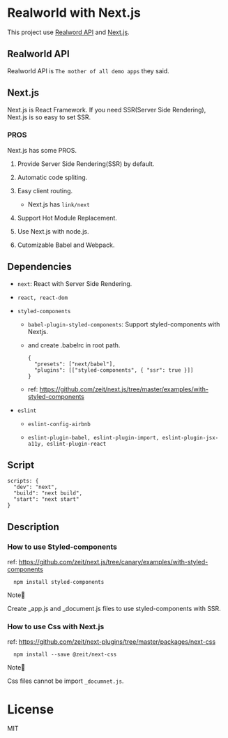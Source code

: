 # Realworld with Next.js

This project use [Realword API](https://github.com/gothinkster/realworld) and [Next.js](https://nextjs.org/).

## Realworld API

Realworld API is `The mother of all demo apps` they said.

## Next.js

Next.js is React Framework. If you need SSR(Server Side Rendering), Next.js is so easy to set SSR.

### PROS

Next.js has some PROS.

1. Provide Server Side Rendering(SSR) by default.

2. Automatic code spliting.

3. Easy client routing.

   - Next.js has `link/next`

4. Support Hot Module Replacement.

5. Use Next.js with node.js.

6. Cutomizable Babel and Webpack.

## Dependencies

- `next`: React with Server Side Rendering.

- `react, react-dom`

- `styled-components`

  - `babel-plugin-styled-components`: Support styled-components with Nextjs.

  - and create .babelrc in root path.

    ```
    {
      "presets": ["next/babel"],
      "plugins": [["styled-components", { "ssr": true }]]
    }

    ```

  - ref: https://github.com/zeit/next.js/tree/master/examples/with-styled-components

- `eslint`

  - `eslint-config-airbnb`

  - `eslint-plugin-babel, eslint-plugin-import, eslint-plugin-jsx-a11y, eslint-plugin-react`

## Script

```
scripts: {
  "dev": "next",
  "build": "next build",
  "start": "next start"
}
```

## Description

### How to use Styled-components

ref: https://github.com/zeit/next.js/tree/canary/examples/with-styled-components

```
  npm install styled-components
```

Note🚨

Create \_app.js and \_document.js files to use styled-components with SSR.

### How to use Css with Next.js

ref: https://github.com/zeit/next-plugins/tree/master/packages/next-css

```
  npm install --save @zeit/next-css
```

Note🚨

Css files cannot be import `_documnet.js`.

# License

MIT
